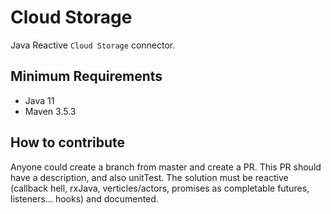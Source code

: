 # Cloud Storage

Java Reactive `Cloud Storage` connector.

## Minimum Requirements

-   Java 11
-   Maven 3.5.3



## How to contribute

Anyone could create a branch from master and create a PR.
This PR should have a description, and also unitTest. The solution must be reactive (callback hell, rxJava, verticles/actors, promises as completable futures, listeners... hooks) and documented.